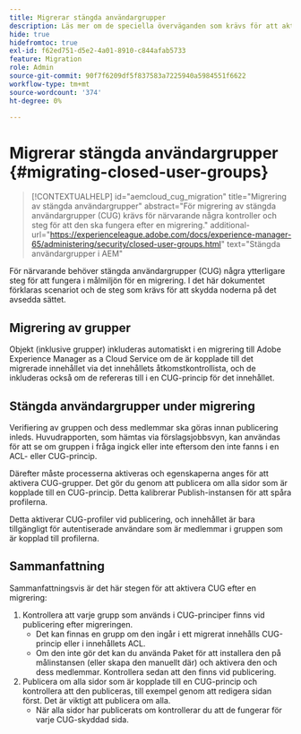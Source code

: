 ```yaml
---
title: Migrerar stängda användargrupper
description: Läs mer om de speciella överväganden som krävs för att aktivera stängda användargrupper efter att du har migrerat innehåll till Adobe Experience Manager as a Cloud Service.
hide: true
hidefromtoc: true
exl-id: f62ed751-d5e2-4a01-8910-c844afab5733
feature: Migration
role: Admin
source-git-commit: 90f7f6209df5f837583a7225940a5984551f6622
workflow-type: tm+mt
source-wordcount: '374'
ht-degree: 0%

---
```


# Migrerar stängda användargrupper {#migrating-closed-user-groups}

>[!CONTEXTUALHELP]
>id="aemcloud_cug_migration"
>title="Migrering av stängda användargrupper"
>abstract="För migrering av stängda användargrupper (CUG) krävs för närvarande några kontroller och steg för att den ska fungera efter en migrering."
>additional-url="https://experienceleague.adobe.com/docs/experience-manager-65/administering/security/closed-user-groups.html" text="Stängda användargrupper i AEM"

För närvarande behöver stängda användargrupper (CUG) några ytterligare steg för att fungera i målmiljön för en migrering. I det här dokumentet förklaras scenariot och de steg som krävs för att skydda noderna på det avsedda sättet.

## Migrering av grupper

Objekt (inklusive grupper) inkluderas automatiskt i en migrering till Adobe Experience Manager as a Cloud Service om de är kopplade till det migrerade innehållet via det innehållets åtkomstkontrollista, och de inkluderas också om de refereras till i en CUG-princip för det innehållet.

## Stängda användargrupper under migrering

Verifiering av gruppen och dess medlemmar ska göras innan publicering inleds. Huvudrapporten, som hämtas via förslagsjobbsvyn, kan användas för att se om gruppen i fråga ingick eller inte eftersom den inte fanns i en ACL- eller CUG-princip.

Därefter måste processerna aktiveras och egenskaperna anges för att aktivera CUG-grupper. Det gör du genom att publicera om alla sidor som är kopplade till en CUG-princip. Detta kalibrerar Publish-instansen för att spåra profilerna.

Detta aktiverar CUG-profiler vid publicering, och innehållet är bara tillgängligt för autentiserade användare som är medlemmar i gruppen som är kopplad till profilerna.

## Sammanfattning

Sammanfattningsvis är det här stegen för att aktivera CUG efter en migrering:

1. Kontrollera att varje grupp som används i CUG-principer finns vid publicering efter migreringen.
   - Det kan finnas en grupp om den ingår i ett migrerat innehålls CUG-princip eller i innehållets ACL.
   - Om den inte gör det kan du använda Paket för att installera den på målinstansen (eller skapa den manuellt där) och aktivera den och dess medlemmar. Kontrollera sedan att den finns vid publicering.
1. Publicera om alla sidor som är kopplade till en CUG-princip och kontrollera att den publiceras, till exempel genom att redigera sidan först. Det är viktigt att publicera om alla.
   - När alla sidor har publicerats om kontrollerar du att de fungerar för varje CUG-skyddad sida.
